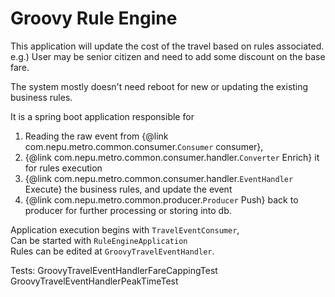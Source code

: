 # Groovy Rule Engine

This application will update the cost of the travel based on rules associated.<BR>
e.g.) User may be senior citizen and need to add some discount on the base fare.

The system mostly doesn't need reboot for new or updating the existing business rules.

It is a spring boot application responsible for
 1. Reading the raw event from {@link com.nepu.metro.common.consumer.`Consumer` consumer},
 2. {@link com.nepu.metro.common.consumer.handler.`Converter` Enrich} it for rules execution
 3. {@link com.nepu.metro.common.consumer.handler.`EventHandler` Execute} the business rules, and update the event
 4. {@link com.nepu.metro.common.producer.`Producer` Push} back to producer for further processing or storing into db.
 
Application execution begins with `TravelEventConsumer`,<BR>
Can be started with `RuleEngineApplication` <BR>
Rules can be edited at `GroovyTravelEventHandler`.<BR>
 
 
Tests: 
GroovyTravelEventHandlerFareCappingTest
GroovyTravelEventHandlerPeakTimeTest 

